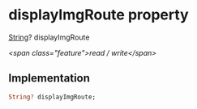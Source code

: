 


# displayImgRoute property







[String](https:api.flutter.dev/flutter/dart-core/String-class.html)? displayImgRoute
  
_\<span class="feature"\>read / write\</span\>_






## Implementation

```dart
String? displayImgRoute;
```







